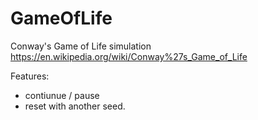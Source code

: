 # GameOfLife

Conway's Game of Life simulation
https://en.wikipedia.org/wiki/Conway%27s_Game_of_Life

Features:
- contiunue / pause
- reset with another seed.
